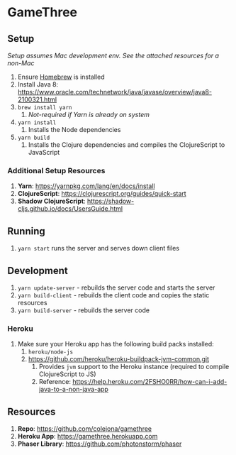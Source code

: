 # GameThree

## Setup
_Setup assumes Mac development env. See the attached resources for a non-Mac_
1. Ensure [Homebrew](https://brew.sh) is installed
1. Install Java 8: https://www.oracle.com/technetwork/java/javase/overview/java8-2100321.html
1. `brew install yarn`
    1. _Not-required if Yarn is already on system_
1. `yarn install`
    1. Installs the Node dependencies
1. `yarn build`
    1. Installs the Clojure dependencies and compiles the ClojureScript to JavaScript

### Additional Setup Resources
1. **Yarn**: https://yarnpkg.com/lang/en/docs/install
1. **ClojureScript**: https://clojurescript.org/guides/quick-start
1. **Shadow ClojureScript**: https://shadow-cljs.github.io/docs/UsersGuide.html

## Running
1. `yarn start` runs the server and serves down client files

## Development
1. `yarn update-server` - rebuilds the server code and starts the server
1. `yarn build-client` - rebuilds the client code and copies the static resources
1. `yarn build-server` - rebuilds the server code

### Heroku
1. Make sure your Heroku app has the following build packs installed:
    1. `heroku/node-js`
    1. https://github.com/heroku/heroku-buildpack-jvm-common.git
        1. Provides `jvm` support to the Heroku instance (required to compile ClojureScript to JS)
        1. Reference: https://help.heroku.com/2FSHO0RR/how-can-i-add-java-to-a-non-java-app

## Resources
1. **Repo**: https://github.com/colejona/gamethree
1. **Heroku App**: https://gamethree.herokuapp.com
1. **Phaser Library**: https://github.com/photonstorm/phaser
